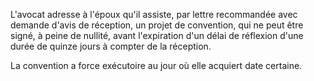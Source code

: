 L'avocat adresse à l'époux qu'il assiste, par lettre recommandée avec demande d'avis de réception, un projet de convention, qui ne peut être signé, à peine de nullité, avant l'expiration d'un délai de réflexion d'une durée de quinze jours à compter de la réception.


La convention a force exécutoire au jour où elle acquiert date certaine.


